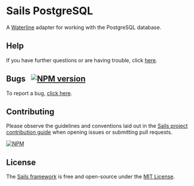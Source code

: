 # Sails PostgreSQL

A [Waterline](http://waterlinejs.org) adapter for working with the PostgreSQL database.

## Help

If you have further questions or are having trouble, click [here](http://sailsjs.com/support).


## Bugs &nbsp; [![NPM version](https://badge.fury.io/js/sails-postgresql.svg)](http://npmjs.com/package/sails-postgresql)

To report a bug, [click here](http://sailsjs.com/bugs).


## Contributing

Please observe the guidelines and conventions laid out in the [Sails project contribution guide](http://sailsjs.com/documentation/contributing) when opening issues or submitting pull requests.

[![NPM](https://nodei.co/npm/sails-postgresql.png?downloads=true)](http://npmjs.com/package/sails-postgresql)


## License

The [Sails framework](http://sailsjs.com) is free and open-source under the [MIT License](http://sailsjs.com/license).

